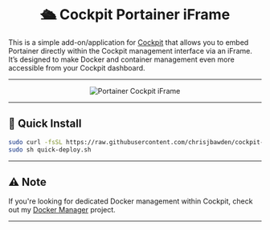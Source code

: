 <div align="center">
  
  # 🛳️ Cockpit Portainer iFrame

</div>

This is a simple add-on/application for [Cockpit](https://cockpit-project.org/) that allows you to embed Portainer directly within the Cockpit management interface via an iFrame.  
It’s designed to make Docker and container management even more accessible from your Cockpit dashboard.

---

<div align="center">


  ![Portainer Cockpit iFrame](https://github.com/chrisjbawden/cockpit-portainer-application/blob/main/misc/Image%20001%20-%202024010658.png?raw=true)

</div>

---

## 🚀 Quick Install

```bash
sudo curl -fsSL https://raw.githubusercontent.com/chrisjbawden/cockpit-portainer-application/main/quick-deploy.sh -o quick-deploy.sh
sudo sh quick-deploy.sh
```

---

## ⚠️ Note

If you're looking for dedicated Docker management within Cockpit, check out my [Docker Manager](https://github.com/chrisjbawden/cockpit-dockermanager) project.

---
